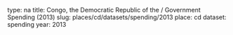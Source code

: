 type: na
title: Congo, the Democratic Republic of the / Government Spending (2013)
slug: places/cd/datasets/spending/2013
place: cd
dataset: spending
year: 2013
